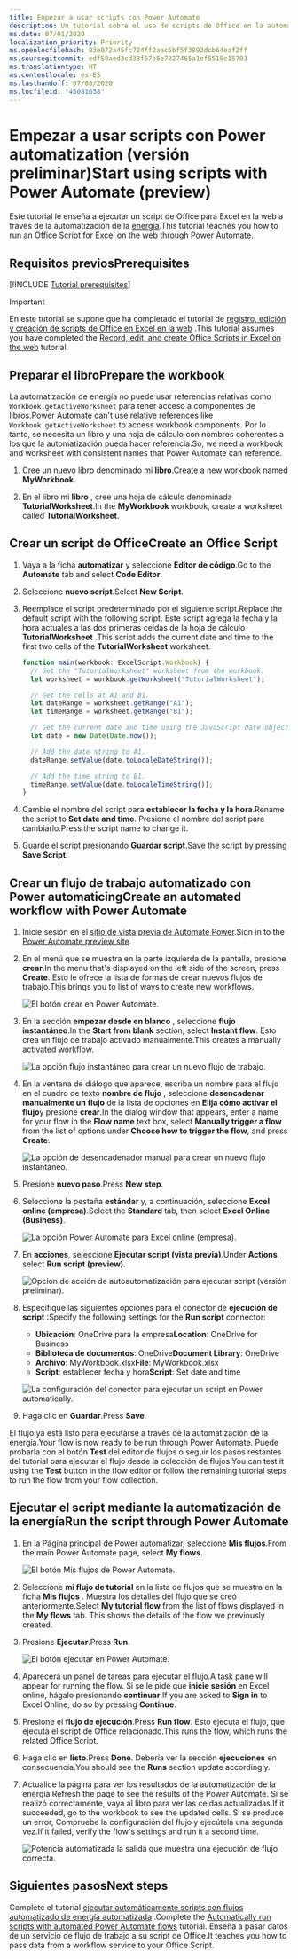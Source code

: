 ```yaml
---
title: Empezar a usar scripts con Power Automate
description: Un tutorial sobre el uso de scripts de Office en la automatización de la energía a través de un desencadenador manual.
ms.date: 07/01/2020
localization_priority: Priority
ms.openlocfilehash: 83e072a45fc724ff2aac5bf5f3893dcb64eaf2ff
ms.sourcegitcommit: edf58aed3cd38f57e5e7227465a1ef5515e15703
ms.translationtype: HT
ms.contentlocale: es-ES
ms.lasthandoff: 07/08/2020
ms.locfileid: "45081638"
---
```

# <a name="start-using-scripts-with-power-automate-preview"></a><span data-ttu-id="1b043-103">Empezar a usar scripts con Power automatization (versión preliminar)</span><span class="sxs-lookup"><span data-stu-id="1b043-103">Start using scripts with Power Automate (preview)</span></span>

<span data-ttu-id="1b043-104">Este tutorial le enseña a ejecutar un script de Office para Excel en la web a través de la automatización de la [energía](https://flow.microsoft.com).</span><span class="sxs-lookup"><span data-stu-id="1b043-104">This tutorial teaches you how to run an Office Script for Excel on the web through [Power Automate](https://flow.microsoft.com).</span></span>

## <a name="prerequisites"></a><span data-ttu-id="1b043-105">Requisitos previos</span><span class="sxs-lookup"><span data-stu-id="1b043-105">Prerequisites</span></span>

[!INCLUDE [Tutorial prerequisites](../includes/tutorial-prerequisites.md)]

> [!IMPORTANT]
> <span data-ttu-id="1b043-106">En este tutorial se supone que ha completado el tutorial de [registro, edición y creación de scripts de Office en Excel en la web](excel-tutorial.md) .</span><span class="sxs-lookup"><span data-stu-id="1b043-106">This tutorial assumes you have completed the [Record, edit, and create Office Scripts in Excel on the web](excel-tutorial.md) tutorial.</span></span>

## <a name="prepare-the-workbook"></a><span data-ttu-id="1b043-107">Preparar el libro</span><span class="sxs-lookup"><span data-stu-id="1b043-107">Prepare the workbook</span></span>

<span data-ttu-id="1b043-108">La automatización de energía no puede usar referencias relativas como `Workbook.getActiveWorksheet` para tener acceso a componentes de libros.</span><span class="sxs-lookup"><span data-stu-id="1b043-108">Power Automate can't use relative references like `Workbook.getActiveWorksheet` to access workbook components.</span></span> <span data-ttu-id="1b043-109">Por lo tanto, se necesita un libro y una hoja de cálculo con nombres coherentes a los que la automatización pueda hacer referencia.</span><span class="sxs-lookup"><span data-stu-id="1b043-109">So, we need a workbook and worksheet with consistent names that Power Automate can reference.</span></span>

1. <span data-ttu-id="1b043-110">Cree un nuevo libro denominado mi **libro**.</span><span class="sxs-lookup"><span data-stu-id="1b043-110">Create a new workbook named **MyWorkbook**.</span></span>

2. <span data-ttu-id="1b043-111">En el libro mi **libro** , cree una hoja de cálculo denominada **TutorialWorksheet**.</span><span class="sxs-lookup"><span data-stu-id="1b043-111">In the **MyWorkbook** workbook, create a worksheet called **TutorialWorksheet**.</span></span>

## <a name="create-an-office-script"></a><span data-ttu-id="1b043-112">Crear un script de Office</span><span class="sxs-lookup"><span data-stu-id="1b043-112">Create an Office Script</span></span>

1. <span data-ttu-id="1b043-113">Vaya a la ficha **automatizar** y seleccione **Editor de código**.</span><span class="sxs-lookup"><span data-stu-id="1b043-113">Go to the **Automate** tab and select **Code Editor**.</span></span>

2. <span data-ttu-id="1b043-114">Seleccione **nuevo script**.</span><span class="sxs-lookup"><span data-stu-id="1b043-114">Select **New Script**.</span></span>

3. <span data-ttu-id="1b043-115">Reemplace el script predeterminado por el siguiente script.</span><span class="sxs-lookup"><span data-stu-id="1b043-115">Replace the default script with the following script.</span></span> <span data-ttu-id="1b043-116">Este script agrega la fecha y la hora actuales a las dos primeras celdas de la hoja de cálculo **TutorialWorksheet** .</span><span class="sxs-lookup"><span data-stu-id="1b043-116">This script adds the current date and time to the first two cells of the **TutorialWorksheet** worksheet.</span></span>

    ```TypeScript
    function main(workbook: ExcelScript.Workbook) {
      // Get the "TutorialWorksheet" worksheet from the workbook.
      let worksheet = workbook.getWorksheet("TutorialWorksheet");

      // Get the cells at A1 and B1.
      let dateRange = worksheet.getRange("A1");
      let timeRange = worksheet.getRange("B1");

      // Get the current date and time using the JavaScript Date object.
      let date = new Date(Date.now());

      // Add the date string to A1.
      dateRange.setValue(date.toLocaleDateString());

      // Add the time string to B1.
      timeRange.setValue(date.toLocaleTimeString());
    }
    ```

4. <span data-ttu-id="1b043-117">Cambie el nombre del script para **establecer la fecha y la hora**.</span><span class="sxs-lookup"><span data-stu-id="1b043-117">Rename the script to **Set date and time**.</span></span> <span data-ttu-id="1b043-118">Presione el nombre del script para cambiarlo.</span><span class="sxs-lookup"><span data-stu-id="1b043-118">Press the script name to change it.</span></span>

5. <span data-ttu-id="1b043-119">Guarde el script presionando **Guardar script**.</span><span class="sxs-lookup"><span data-stu-id="1b043-119">Save the script by pressing **Save Script**.</span></span>

## <a name="create-an-automated-workflow-with-power-automate"></a><span data-ttu-id="1b043-120">Crear un flujo de trabajo automatizado con Power automaticing</span><span class="sxs-lookup"><span data-stu-id="1b043-120">Create an automated workflow with Power Automate</span></span>

1. <span data-ttu-id="1b043-121">Inicie sesión en el [sitio de vista previa de Automate Power](https://flow.microsoft.com).</span><span class="sxs-lookup"><span data-stu-id="1b043-121">Sign in to the [Power Automate preview site](https://flow.microsoft.com).</span></span>

2. <span data-ttu-id="1b043-122">En el menú que se muestra en la parte izquierda de la pantalla, presione **crear**.</span><span class="sxs-lookup"><span data-stu-id="1b043-122">In the menu that's displayed on the left side of the screen, press **Create**.</span></span> <span data-ttu-id="1b043-123">Esto le ofrece la lista de formas de crear nuevos flujos de trabajo.</span><span class="sxs-lookup"><span data-stu-id="1b043-123">This brings you to list of ways to create new workflows.</span></span>

    ![El botón crear en Power Automate.](../images/power-automate-tutorial-1.png)

3. <span data-ttu-id="1b043-125">En la sección **empezar desde en blanco** , seleccione **flujo instantáneo**.</span><span class="sxs-lookup"><span data-stu-id="1b043-125">In the **Start from blank** section, select **Instant flow**.</span></span> <span data-ttu-id="1b043-126">Esto crea un flujo de trabajo activado manualmente.</span><span class="sxs-lookup"><span data-stu-id="1b043-126">This creates a manually activated workflow.</span></span>

    ![La opción flujo instantáneo para crear un nuevo flujo de trabajo.](../images/power-automate-tutorial-2.png)

4. <span data-ttu-id="1b043-128">En la ventana de diálogo que aparece, escriba un nombre para el flujo en el cuadro de texto **nombre de flujo** , seleccione **desencadenar manualmente un flujo** de la lista de opciones en **Elija cómo activar el flujo**y presione **crear**.</span><span class="sxs-lookup"><span data-stu-id="1b043-128">In the dialog window that appears, enter a name for your flow in the **Flow name** text box, select **Manually trigger a flow** from the list of options under **Choose how to trigger the flow**, and press **Create**.</span></span>

    ![La opción de desencadenador manual para crear un nuevo flujo instantáneo.](../images/power-automate-tutorial-3.png)

5. <span data-ttu-id="1b043-130">Presione **nuevo paso**.</span><span class="sxs-lookup"><span data-stu-id="1b043-130">Press **New step**.</span></span>

6. <span data-ttu-id="1b043-131">Seleccione la pestaña **estándar** y, a continuación, seleccione **Excel online (empresa)**.</span><span class="sxs-lookup"><span data-stu-id="1b043-131">Select the **Standard** tab, then select **Excel Online (Business)**.</span></span>

    ![La opción Power Automate para Excel online (empresa).](../images/power-automate-tutorial-4.png)

7. <span data-ttu-id="1b043-133">En **acciones**, seleccione **Ejecutar script (vista previa)**.</span><span class="sxs-lookup"><span data-stu-id="1b043-133">Under **Actions**, select **Run script (preview)**.</span></span>

    ![Opción de acción de autoautomatización para ejecutar script (versión preliminar).](../images/power-automate-tutorial-5.png)

8. <span data-ttu-id="1b043-135">Especifique las siguientes opciones para el conector de **ejecución de script** :</span><span class="sxs-lookup"><span data-stu-id="1b043-135">Specify the following settings for the **Run script** connector:</span></span>

    - <span data-ttu-id="1b043-136">**Ubicación**: OneDrive para la empresa</span><span class="sxs-lookup"><span data-stu-id="1b043-136">**Location**: OneDrive for Business</span></span>
    - <span data-ttu-id="1b043-137">**Biblioteca de documentos**: OneDrive</span><span class="sxs-lookup"><span data-stu-id="1b043-137">**Document Library**: OneDrive</span></span>
    - <span data-ttu-id="1b043-138">**Archivo**: MyWorkbook.xlsx</span><span class="sxs-lookup"><span data-stu-id="1b043-138">**File**: MyWorkbook.xlsx</span></span>
    - <span data-ttu-id="1b043-139">**Script**: establecer fecha y hora</span><span class="sxs-lookup"><span data-stu-id="1b043-139">**Script**: Set date and time</span></span>

    ![La configuración del conector para ejecutar un script en Power automatically.](../images/power-automate-tutorial-6.png)

9. <span data-ttu-id="1b043-141">Haga clic en **Guardar**.</span><span class="sxs-lookup"><span data-stu-id="1b043-141">Press **Save**.</span></span>

<span data-ttu-id="1b043-142">El flujo ya está listo para ejecutarse a través de la automatización de la energía.</span><span class="sxs-lookup"><span data-stu-id="1b043-142">Your flow is now ready to be run through Power Automate.</span></span> <span data-ttu-id="1b043-143">Puede probarla con el botón **Test** del editor de flujos o seguir los pasos restantes del tutorial para ejecutar el flujo desde la colección de flujos.</span><span class="sxs-lookup"><span data-stu-id="1b043-143">You can test it using the **Test** button in the flow editor or follow the remaining tutorial steps to run the flow from your flow collection.</span></span>

## <a name="run-the-script-through-power-automate"></a><span data-ttu-id="1b043-144">Ejecutar el script mediante la automatización de la energía</span><span class="sxs-lookup"><span data-stu-id="1b043-144">Run the script through Power Automate</span></span>

1. <span data-ttu-id="1b043-145">En la Página principal de Power automatizar, seleccione **Mis flujos**.</span><span class="sxs-lookup"><span data-stu-id="1b043-145">From the main Power Automate page, select **My flows**.</span></span>

    ![El botón Mis flujos de Power Automate.](../images/power-automate-tutorial-7.png)

2. <span data-ttu-id="1b043-147">Seleccione **mi flujo de tutorial** en la lista de flujos que se muestra en la ficha **Mis flujos** . Muestra los detalles del flujo que se creó anteriormente.</span><span class="sxs-lookup"><span data-stu-id="1b043-147">Select **My tutorial flow** from the list of flows displayed in the **My flows** tab. This shows the details of the flow we previously created.</span></span>

3. <span data-ttu-id="1b043-148">Presione **Ejecutar**.</span><span class="sxs-lookup"><span data-stu-id="1b043-148">Press **Run**.</span></span>

    ![El botón ejecutar en Power Automate.](../images/power-automate-tutorial-8.png)

4. <span data-ttu-id="1b043-150">Aparecerá un panel de tareas para ejecutar el flujo.</span><span class="sxs-lookup"><span data-stu-id="1b043-150">A task pane will appear for running the flow.</span></span> <span data-ttu-id="1b043-151">Si se le pide que **inicie sesión** en Excel online, hágalo presionando **continuar**.</span><span class="sxs-lookup"><span data-stu-id="1b043-151">If you are asked to **Sign in** to Excel Online, do so by pressing **Continue**.</span></span>

5. <span data-ttu-id="1b043-152">Presione el **flujo de ejecución**.</span><span class="sxs-lookup"><span data-stu-id="1b043-152">Press **Run flow**.</span></span> <span data-ttu-id="1b043-153">Esto ejecuta el flujo, que ejecuta el script de Office relacionado.</span><span class="sxs-lookup"><span data-stu-id="1b043-153">This runs the flow, which runs the related Office Script.</span></span>

6. <span data-ttu-id="1b043-154">Haga clic en **listo**.</span><span class="sxs-lookup"><span data-stu-id="1b043-154">Press **Done**.</span></span> <span data-ttu-id="1b043-155">Debería ver la sección **ejecuciones** en consecuencia.</span><span class="sxs-lookup"><span data-stu-id="1b043-155">You should see the **Runs** section update accordingly.</span></span>

7. <span data-ttu-id="1b043-156">Actualice la página para ver los resultados de la automatización de la energía.</span><span class="sxs-lookup"><span data-stu-id="1b043-156">Refresh the page to see the results of the Power Automate.</span></span> <span data-ttu-id="1b043-157">Si se realizó correctamente, vaya al libro para ver las celdas actualizadas.</span><span class="sxs-lookup"><span data-stu-id="1b043-157">If it succeeded, go to the workbook to see the updated cells.</span></span> <span data-ttu-id="1b043-158">Si se produce un error, Compruebe la configuración del flujo y ejecútela una segunda vez.</span><span class="sxs-lookup"><span data-stu-id="1b043-158">If it failed, verify the flow's settings and run it a second time.</span></span>

    ![Potencia automatizada la salida que muestra una ejecución de flujo correcta.](../images/power-automate-tutorial-9.png)

## <a name="next-steps"></a><span data-ttu-id="1b043-160">Siguientes pasos</span><span class="sxs-lookup"><span data-stu-id="1b043-160">Next steps</span></span>

<span data-ttu-id="1b043-161">Complete el tutorial [ejecutar automáticamente scripts con flujos automatizado de energía automatizada](excel-power-automate-trigger.md) .</span><span class="sxs-lookup"><span data-stu-id="1b043-161">Complete the [Automatically run scripts with automated Power Automate flows](excel-power-automate-trigger.md) tutorial.</span></span> <span data-ttu-id="1b043-162">Enseña a pasar datos de un servicio de flujo de trabajo a su script de Office.</span><span class="sxs-lookup"><span data-stu-id="1b043-162">It teaches you how to pass data from a workflow service to your Office Script.</span></span>
